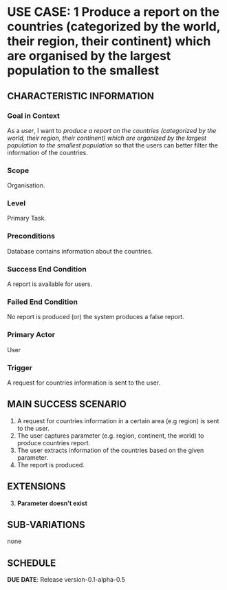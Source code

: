 # USE CASE: 1 Produce a report on the countries (categorized by the world, their region, their continent) which are organised by the largest population to the smallest


## CHARACTERISTIC INFORMATION

### Goal in Context

As a *user*, I want to *produce a report on the countries (categorized by the world, their region, their continent) which are organized by the largest population to the smallest population* so that the users can better filter the information of the countries.

### Scope

Organisation.

### Level

Primary Task.

### Preconditions

Database contains information about the countries.

### Success End Condition

A report is available for users.

### Failed End Condition

No report is produced (or) the system produces a false report.

### Primary Actor

User

### Trigger

A request for countries information is sent to the user.

## MAIN SUCCESS SCENARIO

1. A request for countries information in a certain area (e.g region) is sent to the user.
2. The user captures parameter (e.g. region, continent, the world) to produce countries report.
3. The user extracts information of the countries based on the given parameter.
4. The report is produced.

## EXTENSIONS

3. **Parameter doesn't exist**

## SUB-VARIATIONS

none

## SCHEDULE

**DUE DATE**: Release version-0.1-alpha-0.5